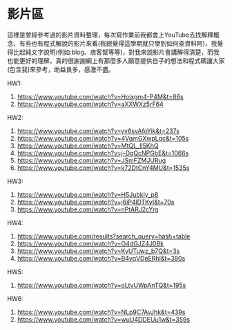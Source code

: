 # 影片區
這裡是曾經參考過的影片資料整理，每次寫作業前我都會上YouTube去找解釋概念、有些也有程式解說的影片來看(我總覺得這學期就只學到如何查資料阿)，我覺得比起純文字說明(例如:blog、痞客幫等等)，對我來說影片會講解得清楚，而我也能更好的理解，真的很謝謝網上有那麼多人願意提供自子的想法和程式碼讓大家(包含我)來參考，助益良多，感激不盡。

HW1:
1. https://www.youtube.com/watch?v=Hoixgm4-P4M&t=86s
2. https://www.youtube.com/watch?v=aXXWXz5rF64

HW2:
1. https://www.youtube.com/watch?v=yv6svAfoYik&t=237s
2. https://www.youtube.com/watch?v=4VqmGXwpLqc&t=105s
3. https://www.youtube.com/watch?v=MtQL_ll5KhQ
4. https://www.youtube.com/watch?v=j-DqQcNPGbE&t=1066s
5. https://www.youtube.com/watch?v=JSmFZMJURug
6. https://www.youtube.com/watch?v=k72DtCnY4MU&t=1535s

HW3:
1. https://www.youtube.com/watch?v=H5JubkIy_p8
2. https://www.youtube.com/watch?v=j6iP4lDTKyI&t=70s
3. https://www.youtube.com/watch?v=nPtARJ2cYrg

HW4:
1. https://www.youtube.com/results?search_query=hash+table
2. https://www.youtube.com/watch?v=O4dGJZ4J0Bk
3. https://www.youtube.com/watch?v=KyUTuwz_b7Q&t=3s
4. https://www.youtube.com/watch?v=B4vqVDeERhI&t=380s

HW5:
1. https://www.youtube.com/watch?v=oLtvUWpAnTQ&t=195s

HW6:
1. https://www.youtube.com/watch?v=NLp9C7AvJhk&t=439s
2. https://www.youtube.com/watch?v=wuU4DDEUu1w&t=359s

